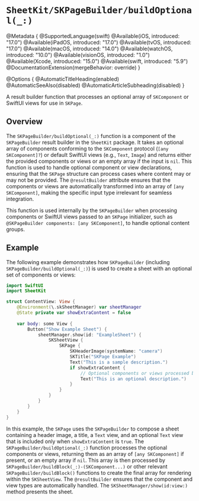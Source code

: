 # ``SheetKit/SKPageBuilder/buildOptional(_:)``

@Metadata {
    @SupportedLanguage(swift)
    @Available(iOS, introduced: "17.0")
    @Available(iPadOS, introduced: "17.0")
    @Available(tvOS, introduced: "17.0")
    @Available(macOS, introduced: "14.0")
    @Available(watchOS, introduced: "10.0")
    @Available(visionOS, introduced: "1.0")
    @Available(Xcode, introduced: "15.0")
    @Available(swift, introduced: "5.9")
    @DocumentationExtension(mergeBehavior: override)
}

@Options {
    @AutomaticTitleHeading(enabled)
    @AutomaticSeeAlso(disabled)
    @AutomaticArticleSubheading(disabled)
}

A result builder function that processes an optional array of ``SKComponent`` or SwiftUI views for use in ``SKPage``.

## Overview

The ``SKPageBuilder/buildOptional(_:)`` function is a component of the ``SKPageBuilder`` result builder in the `SheetKit` package. It takes an optional array of components conforming to the ``SKComponent`` protocol (`[any SKComponent]?`) or default SwiftUI views (e.g., `Text`, `Image`) and returns either the provided components or views or an empty array if the input is `nil`. This function is used to handle optional component or view declarations, ensuring that the ``SKPage`` structure can process cases where content may or may not be provided. The `@resultBuilder` attribute ensures that the components or views are automatically transformed into an array of `[any SKComponent]`, making the specific input type irrelevant for seamless integration.

This function is used internally by the ``SKPageBuilder`` when processing components or SwiftUI views passed to an ``SKPage`` initializer, such as `@SKPageBuilder components: [any SKComponent]`, to handle optional content groups.

## Example

The following example demonstrates how ``SKPageBuilder`` (including ``SKPageBuilder/buildOptional(_:)``) is used to create a sheet with an optional set of components or views:

```swift
import SwiftUI
import SheetKit

struct ContentView: View {
    @Environment(\.skSheetManager) var sheetManager
    @State private var showExtraContent = false
    
    var body: some View {
        Button("Show Example Sheet") {
            sheetManager.show(id: "ExampleSheet") {
                SKSheetView {
                    SKPage {
                        SKHeaderImage(systemName: "camera")
                        SKTitle("SKPage Example")
                        Text("This is a sample description.")
                        if showExtraContent {
                            // Optional components or views processed by buildOptional(_:)
                            Text("This is an optional description.")
                        }
                    }
                }
            }
        }
    }
}
```

In this example, the ``SKPage`` uses the ``SKPageBuilder`` to compose a sheet containing a header image, a title, a `Text` view, and an optional `Text` view that is included only when `showExtraContent` is `true`. The ``SKPageBuilder/buildOptional(_:)`` function processes the optional components or views, returning them as an array of `[any SKComponent]` if present, or an empty array if `nil`. This array is then processed by ``SKPageBuilder/buildBlock(_:)-(SKComponent...)`` or other relevant ``SKPageBuilder/buildBlock()`` functions to create the final array for rendering within the ``SKSheetView``. The `@resultBuilder` ensures that the component and view types are automatically handled. The ``SKSheetManager/show(id:view:)`` method presents the sheet.